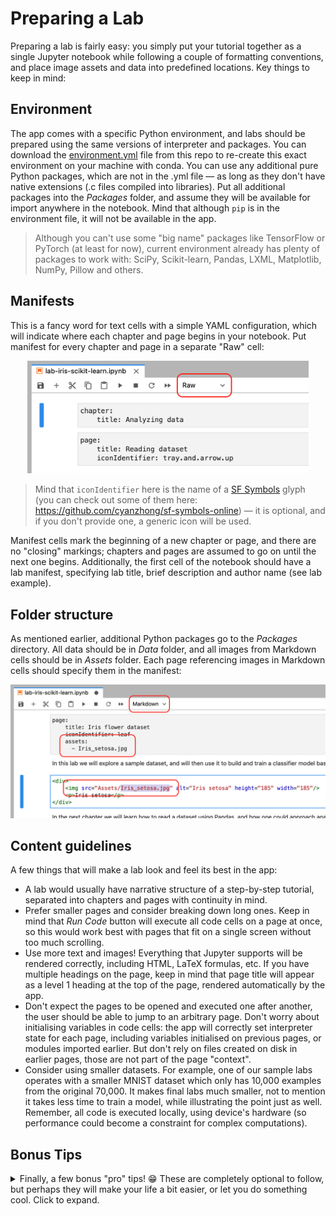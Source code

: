 # Preparing a Lab

Preparing a lab is fairly easy: you simply put your tutorial together as a single Jupyter notebook while following a couple of formatting conventions, and place image assets and data into predefined locations. Key things to keep in mind:

## Environment
The app comes with a specific Python environment, and labs should be prepared using the same versions of interpreter and packages. You can download the [environment.yml](environment.yml) file from this repo to re-create this exact environment on your machine with conda. You can use any additional pure Python packages, which are not in the .yml file — as long as they don't have native extensions (.c files compiled into libraries). Put all additional packages into the _Packages_ folder, and assume they will be available for import anywhere in the notebook. Mind that although `pip` is in the environment file, it will not be available in the app.

> Although you can't use some "big name" packages like TensorFlow or PyTorch (at least for now), current environment already has plenty of packages to work with: SciPy, Scikit-learn, Pandas, LXML, Matplotlib, NumPy, Pillow and others.

## Manifests
This is a fancy word for text cells with a simple YAML configuration, which will indicate where each chapter and page begins in your notebook. Put manifest for every chapter and page in a separate "Raw" cell: 

<p align="center">
  <img src="img/manifest-cell.png" width="450" title="Example of chapter and page manifest cells">
</p>

> Mind that `iconIdentifier` here is the name of a [SF Symbols](https://developer.apple.com/sf-symbols/) glyph (you can check out some of them here: https://github.com/cyanzhong/sf-symbols-online) — it is optional, and if you don't provide one, a generic icon will be used. 

Manifest cells mark the beginning of a new chapter or page, and there are no "closing" markings; chapters and pages are assumed to go on until the next one begins. Additionally, the first cell of the notebook should have a lab manifest, specifying lab title, brief description and author name (see lab example).

## Folder structure
As mentioned earlier, additional Python packages go to the _Packages_ directory. All data should be in _Data_ folder, and all images from Markdown cells should be in _Assets_ folder. Each page referencing images in Markdown cells should specify them in the manifest:

<p align="center">
  <img src="img/page-assets-in-manifest.png" width="650" title="Example of a page manifest cell using image assets">
</p>

## Content guidelines
A few things that will make a lab look and feel its best in the app:
* A lab would usually have narrative structure of a step-by-step tutorial, separated into chapters and pages with continuity in mind.
* Prefer smaller pages and consider breaking down long ones. Keep in mind that _Run Code_ button will execute all code cells on a page at once, so this would work best with pages that fit on a single screen without too much scrolling.
* Use more text and images! Everything that Jupyter supports will be rendered correctly, including HTML, LaTeX formulas, etc. If you have multiple headings on the page, keep in mind that page title will appear as a level 1 heading at the top of the page, rendered automatically by the app.
* Don't expect the pages to be opened and executed one after another, the user should be able to jump to an arbitrary page. Don't worry about initialising variables in code cells: the app will correctly set interpreter state for each page, including variables initialised on previous pages, or modules imported earlier. But don't rely on files created on disk in earlier pages, those are not part of the page "context".
* Consider using smaller datasets. For example, one of our sample labs operates with a smaller MNIST dataset which only has 10,000 examples from the original 70,000. It makes final labs much smaller, not to mention it takes less time to train a model, while illustrating the point just as well. Remember, all code is executed locally, using device's hardware (so performance could become a constraint for complex computations).

## Bonus Tips
<details><summary>Finally, a few bonus "pro" tips! 😁 These are completely optional to follow, but perhaps they will make your life a bit easier, or let you do something cool. Click to expand.</summary>
  
### Ignored cells  
Cells that start with "---" are ignored and won't appear in the final lab ("---" is rendered as horizontal line in Jupyter). Could be useful to visually separate pages or chapters while working on the notebook.

### Hidden cells
JupyterLab lets you hide cells by clicking the blue cell selection indicator to the left of the cell. Hidden cells will not be shown on the lab page, but the code in them _will_ get executed with all other code cells on page when user taps _Run Code_ button.

### Separate images for light and dark themes
The app supports light and dark interface themes, and you can add separate light and dark variants of an image that you embed into a Markdown cell — with a bit of HTML. Under the hood, the app will inject the following CSS into each lab page:

```css
.juno_ui_theme_light {
    display: none;
}

.juno_ui_theme_dark {
    display: inline-block;
}
```

Basically, this means that this HTML code in a Markdown cell will display `nn_light.png` image for light UI theme, and `nn_dark.png` when dark mode is enabled:

```html
<img src="Assets/nn_light.png" class="juno_ui_theme_light" style="display: inline-block;"><img src="Assets/nn_dark.png" class="juno_ui_theme_dark" style="display: none;">
```

### Clear unused variables
Finally, it's a good practice to delete variables and clear other resources you no longer use in the rest of the lab. Use a hidden code cell at the end of the page for this:

<p align="center">
  <img src="img/hidden-cell-collapsed.png" width="200" title="Collapsed cell"> <img src="img/hidden-cell-expanded.png" width="200" title="Expanded cell">
</p>

Deleting a variable with `del df`, or clearing a Matplotlib figure with `fig.clear()` goes a long way in keeping lab size in check.
</details>
